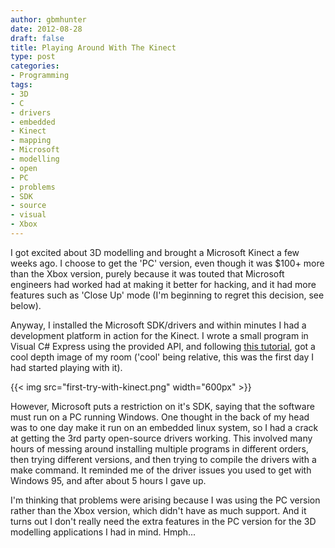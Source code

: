 ```yaml
---
author: gbmhunter
date: 2012-08-28
draft: false
title: Playing Around With The Kinect
type: post
categories:
- Programming
tags:
- 3D
- C
- drivers
- embedded
- Kinect
- mapping
- Microsoft
- modelling
- open
- PC
- problems
- SDK
- source
- visual
- Xbox
---
```


I got excited about 3D modelling and brought a Microsoft Kinect a few weeks ago. I choose to get the 'PC' version, even though it was $100+ more than the Xbox version, purely because it was touted that Microsoft engineers had worked had at making it better for hacking, and it had more features such as 'Close Up' mode (I'm beginning to regret this decision, see below).

Anyway, I installed the Microsoft SDK/drivers and within minutes I had a development platform in action for the Kinect. I wrote a small program in Visual C# Express using the provided API, and following [this tutorial](http://www.i-programmer.info/ebooks/practical-windows-kinect-in-c/4126-kinect-sdk1-a-3d-point-cloud.html), got a cool depth image of my room ('cool' being relative, this was the first day I had started playing with it).

{{< img src="first-try-with-kinect.png" width="600px" >}}

However, Microsoft puts a restriction on it's SDK, saying that the software must run on a PC running Windows. One thought in the back of my head was to one day make it run on an embedded linux system, so I had a crack at getting the 3rd party open-source drivers working. This involved many hours of messing around installing multiple programs in different orders, then trying different versions, and then trying to compile the drivers with a make command. It reminded me of the driver issues you used to get with Windows 95, and after about 5 hours I gave up.

I'm thinking that problems were arising because I was using the PC version rather than the Xbox version, which didn't have as much support. And it turns out I don't really need the extra features in the PC version for the 3D modelling applications I had in mind. Hmph...
